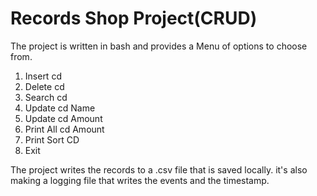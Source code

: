 # Records Shop Project(CRUD)
The project is written in bash and provides a Menu of options to choose from.

1. Insert cd 
2. Delete cd 
3. Search cd
4. Update cd Name
5. Update cd Amount
6. Print All cd Amount
7. Print Sort CD
8. Exit

The project writes the records to a .csv file that is saved locally.
it's also making a logging file that writes the events and the timestamp.
